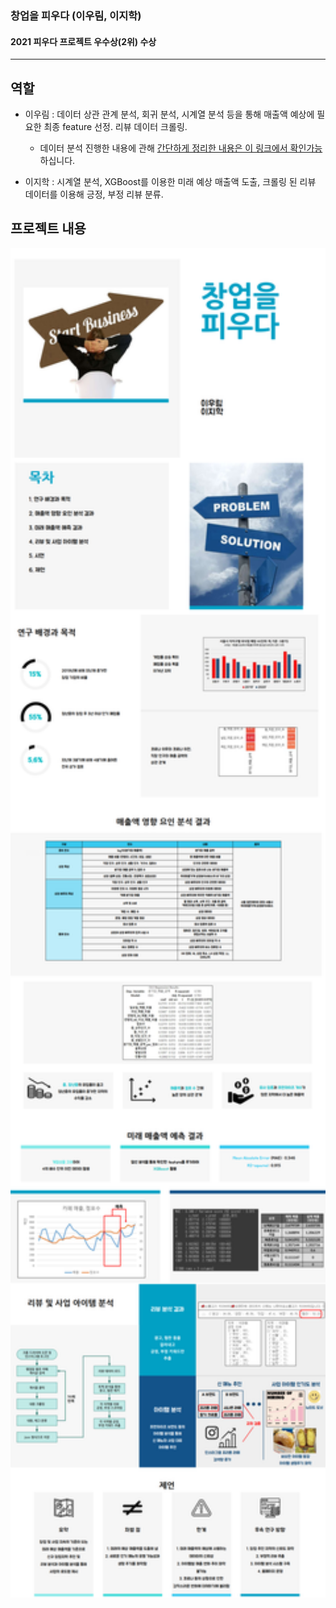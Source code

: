 ### 창업을 피우다 (이우림, 이지학)

#### 2021 피우다 프로젝트 우수상(2위) 수상

- - -


## 역할
* 이우림 : 데이터 상관 관계 분석, 회귀 분석, 시계열 분석 등을 통해 매출액 예상에 필요한 최종 feature 선정. 리뷰 데이터 크롤링.
  * 데이터 분석 진행한 내용에 관해 [간단하게 정리한 내용은 이 링크에서 확인가능](https://github.com/woorimlee/Blooming-business/blob/main/ipynb/%EB%8D%B0%EC%9D%B4%ED%84%B0_%EB%B6%84%EC%84%9D_%EC%9A%94%EC%95%BD.ipynb)하십니다.

* 이지학 : 시계열 분석, XGBoost를 이용한 미래 예상 매출액 도출, 크롤링 된 리뷰 데이터를 이용해 긍정, 부정 리뷰 분류.


## 프로젝트 내용

<img src='./images/project.png' width="600" />
